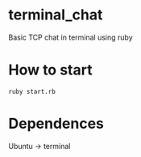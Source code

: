 # terminal_chat
Basic TCP chat in terminal using ruby

# How to start
`
ruby start.rb
`


# Dependences
Ubuntu -> terminal
